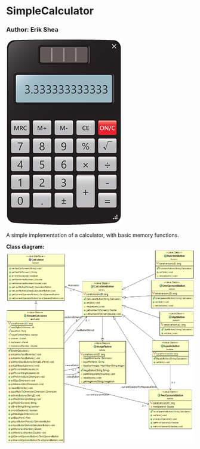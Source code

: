 # SimpleCalculator
### Author: Erik Shea

![Screenshot of SimpleCalculator](https://github.com/erikshea/simple_calculator/blob/master/assets/readme/SimpleCalculator_screenshot.png?raw=true)

A simple implementation of a calculator, with basic memory functions.

**Class diagram:**
![Class diagram of SimpleCalculator](https://github.com/erikshea/simple_calculator/blob/master/assets/readme/SimpleCalculator_class_diagram.png?raw=true)
